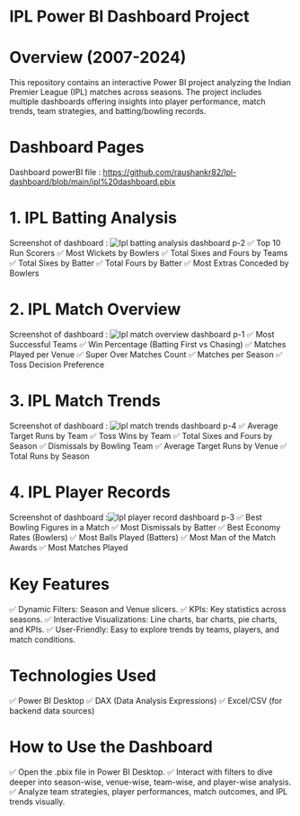 # IPL Power BI Dashboard Project

# Overview (2007-2024) 
This repository contains an interactive Power BI project analyzing the Indian Premier League (IPL) matches across seasons.
The project includes multiple dashboards offering insights into player performance, match trends, team strategies, and batting/bowling records.

# Dashboard Pages
Dashboard powerBI file : https://github.com/raushankr82/Ipl-dashboard/blob/main/ipl%20dashboard.pbix

# 1. IPL Batting Analysis
Screenshot of dashboard : ![Ipl batting analysis dashboard p-2](https://github.com/user-attachments/assets/4be001ff-21b3-45a2-a47f-da73a43e7603)
✅ Top 10 Run Scorers
✅ Most Wickets by Bowlers
✅ Total Sixes and Fours by Teams
✅ Total Sixes by Batter
✅ Total Fours by Batter
✅ Most Extras Conceded by Bowlers

# 2. IPL Match Overview
Screenshot of dashboard : ![Ipl match overview dashboard p-1](https://github.com/user-attachments/assets/73acf908-cfc0-4bd2-ab3a-b5b2463f09d2)
✅ Most Successful Teams
✅ Win Percentage (Batting First vs Chasing)
✅ Matches Played per Venue
✅ Super Over Matches Count
✅ Matches per Season
✅ Toss Decision Preference

# 3. IPL Match Trends
Screenshot of dashboard : ![Ipl match trends dashboard p-4](https://github.com/user-attachments/assets/d4f82a3d-f2b6-4f98-8629-a52f0f31353e)
✅ Average Target Runs by Team
✅ Toss Wins by Team
✅ Total Sixes and Fours by Season
✅ Dismissals by Bowling Team
✅ Average Target Runs by Venue
✅ Total Runs by Season

# 4. IPL Player Records
Screenshot of dashboard :![Ipl player record dashboard p-3](https://github.com/user-attachments/assets/989a20f3-7d0b-4f83-adf0-c39a0b59e3d6)
✅ Best Bowling Figures in a Match
✅ Most Dismissals by Batter
✅ Best Economy Rates (Bowlers)
✅ Most Balls Played (Batters)
✅ Most Man of the Match Awards
✅ Most Matches Played

# Key Features

✅ Dynamic Filters: Season and Venue slicers.
✅ KPIs: Key statistics across seasons.
✅ Interactive Visualizations: Line charts, bar charts, pie charts, and KPIs.
✅ User-Friendly: Easy to explore trends by teams, players, and match conditions.

# Technologies Used

✅ Power BI Desktop
✅ DAX (Data Analysis Expressions)
✅ Excel/CSV (for backend data sources)

# How to Use the Dashboard

✅ Open the .pbix file in Power BI Desktop.
✅ Interact with filters to dive deeper into season-wise, venue-wise, team-wise, and player-wise analysis.
✅ Analyze team strategies, player performances, match outcomes, and IPL trends visually.
